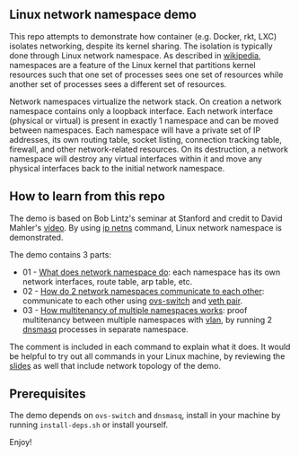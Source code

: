 ## Linux network namespace demo  
This repo attempts to demonstrate how container (e.g. Docker, rkt, LXC) isolates networking, despite its kernel sharing. The isolation is typically done through Linux network namespace. As described in [wikipedia](https://en.wikipedia.org/wiki/Linux_namespaces), namespaces are a feature of the Linux kernel that partitions kernel resources such that one set of processes sees one set of resources while another set of processes sees a different set of resources. 

Network namespaces virtualize the network stack. On creation a network namespace contains only a loopback interface. Each network interface (physical or virtual) is present in exactly 1 namespace and can be moved between namespaces. Each namespace will have a private set of IP addresses, its own routing table, socket listing, connection tracking table, firewall, and other network-related resources. On its destruction, a network namespace will destroy any virtual interfaces within it and move any physical interfaces back to the initial network namespace.

## How to learn from this repo  
The demo is based on Bob Lintz's seminar at Stanford and credit to David Mahler's [video](https://www.youtube.com/watch?v=_WgUwUf1d34). By using [ip netns](http://man7.org/linux/man-pages/man8/ip-netns.8.html) command, Linux network namespace is demonstrated. 

The demo contains 3 parts:
* 01 - [What does network namespace do](https://github.com/girikuncoro/netns-demo/blob/master/01-namespace-demo.sh): each namespace has its own network interfaces, route table, arp table, etc.
* 02 - [How do 2 network namespaces communicate to each other](https://github.com/girikuncoro/netns-demo/blob/master/02-veth-demo.sh): communicate to each other using [ovs-switch](https://www.openvswitch.org/) and [veth pair](http://man7.org/linux/man-pages/man4/veth.4.html).
* 03 - [How multitenancy of multiple namespaces works](https://github.com/girikuncoro/netns-demo/blob/master/03-dhcp-demo.sh): proof multitenancy between multiple namespaces with [vlan](https://en.wikipedia.org/wiki/Virtual_LAN), by running 2 [dnsmasq](https://en.wikipedia.org/wiki/Dnsmasq) processes in separate namespace.

The comment is included in each command to explain what it does. It would be helpful to try out all commands in your Linux machine, by reviewing the [slides](https://slides.com/girikuncoro/linux-network-namespace/live#/) as well that include network topology of the demo.

## Prerequisites  
The demo depends on `ovs-switch` and `dnsmasq`, install in your machine by running `install-deps.sh` or install yourself.

Enjoy!
